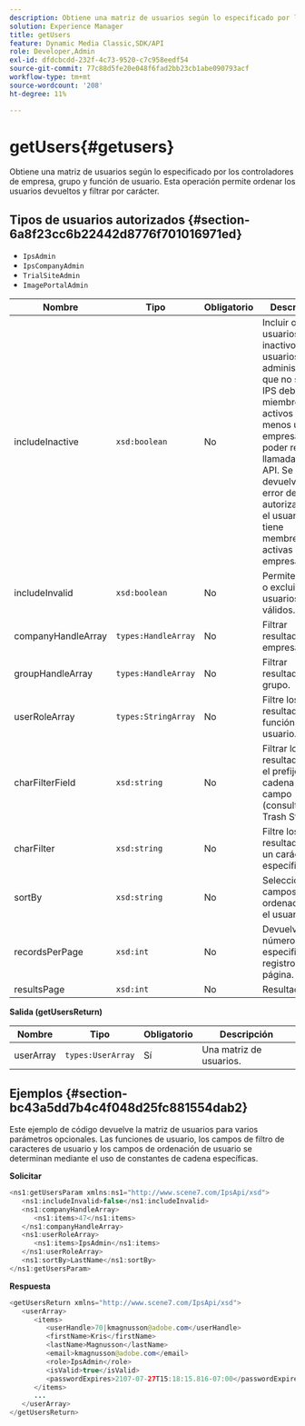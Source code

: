 ```yaml
---
description: Obtiene una matriz de usuarios según lo especificado por los controladores de empresa, grupo y función de usuario. Esta operación permite ordenar los usuarios devueltos y filtrar por carácter.
solution: Experience Manager
title: getUsers
feature: Dynamic Media Classic,SDK/API
role: Developer,Admin
exl-id: dfdcbcdd-232f-4c73-9520-c7c958eedf54
source-git-commit: 77c88d5fe20e048f6fad2bb23cb1abe090793acf
workflow-type: tm+mt
source-wordcount: '208'
ht-degree: 11%

---
```


# getUsers{#getusers}

Obtiene una matriz de usuarios según lo especificado por los controladores de empresa, grupo y función de usuario. Esta operación permite ordenar los usuarios devueltos y filtrar por carácter.

## Tipos de usuarios autorizados {#section-6a8f23cc6b22442d8776f701016971ed}

* `IpsAdmin`
* `IpsCompanyAdmin`
* `TrialSiteAdmin`
* `ImagePortalAdmin`


| Nombre | Tipo | Obligatorio | Descripción |
|---|---|---|---|
| includeInactive | `xsd:boolean` | No | Incluir o excluir usuarios inactivos. Los usuarios administradores que no sean de IPS deben ser miembros activos de al menos una empresa para poder realizar llamadas de API. Se devuelve un error de autorización si el usuario no tiene membresías activas de la empresa. |
| includeInvalid | `xsd:boolean` | No | Permite incluir o excluir usuarios no válidos. |
| companyHandleArray | `types:HandleArray` | No | Filtrar resultados por empresa. |
| groupHandleArray | `types:HandleArray` | No | Filtrar resultados por grupo. |
| userRoleArray | `types:StringArray` | No | Filtre los resultados por función de usuario. |
| charFilterField | `xsd:string` | No | Filtrar los resultados por el prefijo de cadena del campo (consulte [!DNL Trash State).] |
| charFilter | `xsd:string` | No | Filtre los resultados por un carácter específico. |
| sortBy | `xsd:string` | No | Selección de campos de ordenación por el usuario. |
| recordsPerPage | `xsd:int` | No | Devuelve el número especificado de registros por página. |
| resultsPage | `xsd:int` | No | Resultados . |

**Salida (getUsersReturn)**

| Nombre | Tipo | Obligatorio | Descripción |
|---|---|---|---|
| userArray | `types:UserArray` | Sí | Una matriz de usuarios. |

## Ejemplos {#section-bc43a5dd7b4c4f048d25fc881554dab2}

Este ejemplo de código devuelve la matriz de usuarios para varios parámetros opcionales. Las funciones de usuario, los campos de filtro de caracteres de usuario y los campos de ordenación de usuario se determinan mediante el uso de constantes de cadena específicas.

**Solicitar**

```java
<ns1:getUsersParam xmlns:ns1="http://www.scene7.com/IpsApi/xsd">
   <ns1:includeInvalid>false</ns1:includeInvalid>
   <ns1:companyHandleArray>
      <ns1:items>47</ns1:items>
   </ns1:companyHandleArray>
   <ns1:userRoleArray>
      <ns1:items>IpsAdmin</ns1:items>
   </ns1:userRoleArray>
   <ns1:sortBy>LastName</ns1:sortBy>
</ns1:getUsersParam>
```

**Respuesta**

```java
<getUsersReturn xmlns="http://www.scene7.com/IpsApi/xsd">
   <userArray>
      <items>
         <userHandle>70|kmagnusson@adobe.com</userHandle>
         <firstName>Kris</firstName>
         <lastName>Magnusson</lastName>
         <email>kmagnusson@adobe.com</email>
         <role>IpsAdmin</role>
         <isValid>true</isValid>
         <passwordExpires>2107-07-27T15:18:15.816-07:00</passwordExpires>
      </items>
      ...
   </userArray>
</getUsersReturn>
```

